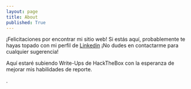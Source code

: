 ```yaml
---
layout: page
title: About
published: True
---
```


¡Felicitaciones por encontrar mi sitio web! Si estás aquí, probablemente te hayas topado con mi perfil de [Linkedin](https://www.linkedin.com/in/ignacio-carrillo-molero-a1916a262/) ¡No dudes en contactarme para cualquier sugerencia!

Aquí estaré subiendo Write-Ups de HackTheBox con la esperanza de mejorar mis habilidades de reporte.

.